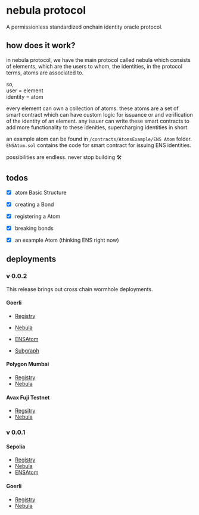 # nebula protocol

A permissionless standardized onchain identity oracle protocol.

## how does it work?

in nebula protocol, we have the main protocol called nebula which consists of elements, which are the users to whom, the identities, in the protocol terms, atoms are associated to.

so,
<br/>
user = element
<br/>
identity = atom

every element can own a collection of atoms. these atoms are a set of smart contract which can have custom logic for issuance or and verification of the identity of an element. any issuer can write these smart contracts to add more functionality to these idenities, supercharging identities in short.

an example atom can be found in `/contracts/AtomsExample/ENS Atom` folder. `ENSAtom.sol` contains the code for smart contract for issuing ENS identities.

possibilities are endless. never stop building 🛠️

## todos

- [x] atom Basic Structure
- [x] creating a Bond
- [x] registering a Atom
- [x] breaking bonds
- [x] an example Atom (thinking ENS right now)


## deployments

### v 0.0.2

This release brings out cross chain wormhole deployments.

#### Goerli

- [Registry](https://goerli.etherscan.io/address/0xf2807be61bf5aff82361da275baba1467c5b9604)
- [Nebula](https://goerli.etherscan.io/address/0x5c3EBd455a7844b9A701A0E4685F0C02a522E421)
- [ENSAtom](https://goerli.etherscan.io/address/0x0E58e5E5D927D319A46b8B554Df5d1C4AAdf6928)

- [Subgraph](https://thegraph.com/studio/subgraph/nebula-goerli/)

#### Polygon Mumbai

- [Registry](https://mumbai.polygonscan.com/address/0x7d1885662a7f021f4757f5be847e721a38826cdc)
- [Nebula](https://mumbai.polygonscan.com/address/0x5c3EBd455a7844b9A701A0E4685F0C02a522E421)

#### Avax Fuji Testnet
- [Regsitry](https://testnet.snowtrace.io/address/0x29ea9C5c8F765dfcDbfaA38FFe2bAB5116BC5ffb)
- [Nebula](https://testnet.snowtrace.io/address/0xce51B4485aaf9e72B03C566aC88454D85493785B)

### v 0.0.1

#### Sepolia
- [Registry](https://sepolia.etherscan.io/address/0x184e1f7aeed0c44cc7f8ea6cb14a598c09166352)
- [Nebula](https://sepolia.etherscan.io/address/0xf2807be61bf5aff82361da275baba1467c5b9604)
- [ENSAtom](https://sepolia.etherscan.io/address/0x77C48FEEc9a8e5BA7EF14823b9205f2aD907414D)

#### Goerli
- [Registry](https://goerli-optimism.etherscan.io/address/0x7d1885662A7f021F4757f5bE847e721A38826cdc)
- [Nebula](https://goerli-optimism.etherscan.io/address/0x184e1F7aeeD0c44cc7F8EA6cB14A598c09166352)
